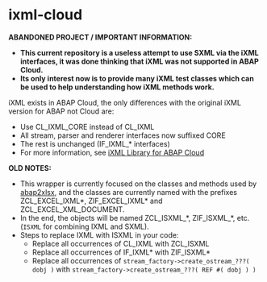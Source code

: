# ixml-cloud

**ABANDONED PROJECT / IMPORTANT INFORMATION:**
- **This current repository is a useless attempt to use SXML via the iXML interfaces, it was done thinking that iXML was not supported in ABAP Cloud.**
- **Its only interest now is to provide many iXML test classes which can be used to help understanding how iXML methods work.**

iXML exists in ABAP Cloud, the only differences with the original iXML version for ABAP not Cloud are:
- Use CL_IXML_CORE instead of CL_IXML
- All stream, parser and renderer interfaces now suffixed CORE
- The rest is unchanged (IF_IXML_* interfaces)
- For more information, see [iXML Library for ABAP Cloud](https://help.sap.com/doc/abapdocu_cp_index_htm/CLOUD/en-US/index.htm?file=abenabap_ixml_lib_cloud.htm)

**OLD NOTES:**
- This wrapper is currently focused on the classes and methods used by [abap2xlsx](https://github.com/abap2xlsx/abap2xlsx), and the classes are currently named with the prefixes ZCL_EXCEL_IXML\*, ZIF_EXCEL_IXML\* and ZCL_EXCEL_XML_DOCUMENT.
- In the end, the objects will be named ZCL_ISXML_\*, ZIF_ISXML_\*, etc. (`ISXML` for combining IXML and SXML).
- Steps to replace IXML with ISXML in your code:
  - Replace all occurrences of CL_IXML with ZCL_ISXML
  - Replace all occurrences of IF_IXML\* with ZIF_ISXML\*
  - Replace all occurrences of `stream_factory->create_ostream_???( dobj )` with `stream_factory->create_ostream_???( REF #( dobj ) )`
